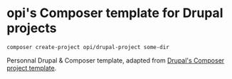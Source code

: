 # opi's Composer template for Drupal projects


```
composer create-project opi/drupal-project some-dir
```

Personnal Drupal & Composer template, adapted from [Drupal's Composer project template](https://github.com/drupal-composer/drupal-project).